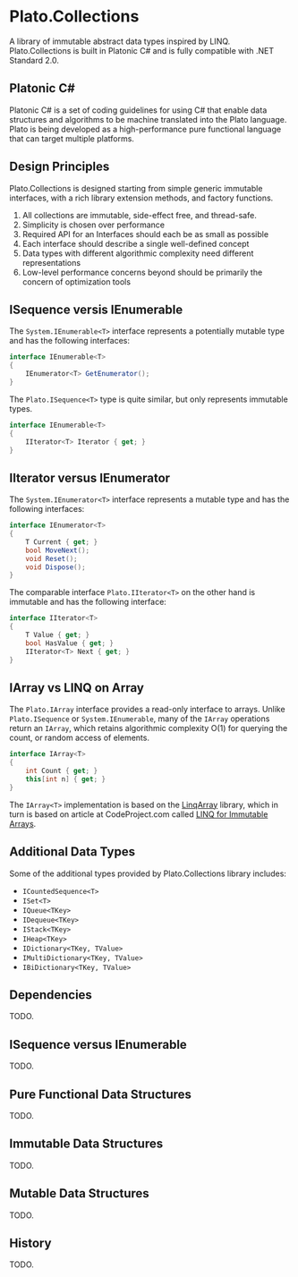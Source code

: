 # Plato.Collections

A library of immutable abstract data types inspired by LINQ. 
Plato.Collections is built in Platonic C# and is fully compatible with .NET Standard 2.0. 

## Platonic C# 

Platonic C# is a set of coding guidelines for using C# that enable data structures and algorithms to be machine translated into the Plato language. 
Plato is being developed as a high-performance pure functional language that can target multiple platforms. 

## Design Principles

Plato.Collections is designed starting from simple generic immutable interfaces, with a rich library extension methods, and factory functions.

1. All collections are immutable, side-effect free, and thread-safe. 
1. Simplicity is chosen over performance 
1. Required API for an Interfaces should each be as small as possible
1. Each interface should describe a single well-defined concept 
1. Data types with different algorithmic complexity need different representations 
1. Low-level performance concerns beyond should be primarily the concern of optimization tools  

## ISequence versis IEnumerable 

The `System.IEnumerable<T>` interface represents a potentially mutable type and has the following interfaces:

```csharp
interface IEnumerable<T> 
{
    IEnumerator<T> GetEnumerator();
}
```

The `Plato.ISequence<T>` type is quite similar, but only represents immutable types.

```csharp
interface IEnumerable<T> 
{
    IIterator<T> Iterator { get; } 
}
```


## IIterator versus IEnumerator 

The `System.IEnumerator<T>` interface represents a mutable type and has the following interfaces:

```csharp
interface IEnumerator<T> 
{    
    T Current { get; }
    bool MoveNext(); 
    void Reset();
    void Dispose();
}
```

The comparable interface `Plato.IIterator<T>` on the other hand is immutable and has the following interface: 

```csharp
interface IIterator<T> 
{    
    T Value { get; }
    bool HasValue { get; }
    IIterator<T> Next { get; }
}
```

## IArray vs LINQ on Array

The `Plato.IArray` interface provides a read-only interface to arrays.
Unlike `Plato.ISequence` or `System.IEnumerable`, many of the `IArray` operations 
return an `IArray`, which retains algorithmic complexity O(1) for 
querying the count, or random access of elements. 

```csharp
interface IArray<T> 
{
    int Count { get; }
    this[int n] { get; }
}
```

The `IArray<T>` implementation is based on the [LinqArray](https://github.com/vimaec/LinqArray) library, which in turn
is based on article at CodeProject.com called [LINQ for Immutable Arrays](https://www.codeproject.com/Articles/517728/LINQ-for-Immutable-Arrays). 

## Additional Data Types 

Some of the additional types provided by Plato.Collections library includes:

* `ICountedSequence<T>`
* `ISet<T>` 
* `IQueue<TKey>`
* `IDequeue<TKey>`
* `IStack<TKey>`
* `IHeap<TKey>`
* `IDictionary<TKey, TValue>`
* `IMultiDictionary<TKey, TValue>`
* `IBiDictionary<TKey, TValue>`

## Dependencies 

TODO.

## ISequence versus IEnumerable 

TODO.

## Pure Functional Data Structures 

TODO.

## Immutable Data Structures 

TODO.

## Mutable Data Structures 

TODO.

## History

TODO.

